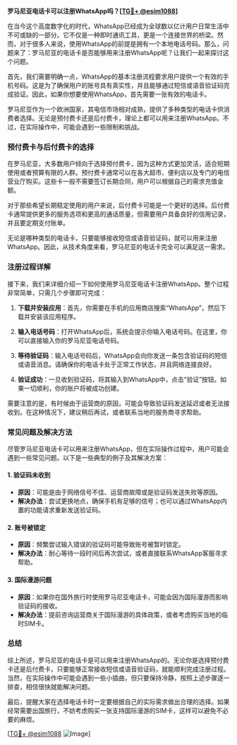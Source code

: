 **罗马尼亚电话卡可以注册WhatsApp吗？[[TG💪+ @esim1088](https://t.me/s/esim1088)]**

在当今这个高度数字化的时代，WhatsApp已经成为全球数以亿计用户日常生活中不可或缺的一部分。它不仅是一种即时通讯工具，更是一个连接世界的桥梁。然而，对于很多人来说，使用WhatsApp的前提是拥有一个本地电话号码。那么，问题来了：罗马尼亚的电话卡是否能够用来注册WhatsApp呢？让我们一起来探讨这个问题。

首先，我们需要明确一点，WhatsApp的基本注册流程要求用户提供一个有效的手机号码。这是为了确保用户的账号具有真实性，并且能够通过短信或语音验证码完成验证。因此，如果你想要使用WhatsApp，首先需要一张有效的电话卡。

罗马尼亚作为一个欧洲国家，其电信市场相对成熟，提供了多种类型的电话卡供消费者选择。无论是预付费卡还是后付费卡，理论上都可以用来注册WhatsApp。不过，在实际操作中，可能会遇到一些限制和挑战。

### 预付费卡与后付费卡的选择

在罗马尼亚，大多数用户倾向于选择预付费卡，因为这种方式更加灵活，适合短期使用或者预算有限的人群。预付费卡通常可以在各大超市、便利店以及专门的电信营业厅购买。这些卡一般不需要签订长期合同，用户可以根据自己的需求充值金额。

对于那些希望长期稳定使用的用户来说，后付费卡可能是一个更好的选择。后付费卡通常提供更多的服务选项和更高的通话质量，但需要用户具备良好的信用记录，并且要定期支付账单。

无论是哪种类型的电话卡，只要能够接收短信或语音验证码，就可以用来注册WhatsApp。因此，从技术角度来看，罗马尼亚的电话卡完全可以满足这一需求。

### 注册过程详解

接下来，我们来详细介绍一下如何使用罗马尼亚电话卡注册WhatsApp。整个过程非常简单，只需几个步骤即可完成：

1. **下载并安装应用**：首先，你需要在手机的应用商店搜索“WhatsApp”，然后下载并安装该应用程序。
   
2. **输入电话号码**：打开WhatsApp后，系统会提示你输入电话号码。在这里，你可以直接输入你的罗马尼亚电话号码。

3. **等待验证码**：输入电话号码后，WhatsApp会向你发送一条包含验证码的短信或语音消息。请确保你的电话卡处于正常工作状态，并且网络连接良好。

4. **验证成功**：一旦收到验证码，将其输入到WhatsApp中，点击“验证”按钮。如果一切顺利，你的账户将被成功创建。

需要注意的是，有时候由于运营商的原因，可能会导致验证码发送延迟或者无法接收到。在这种情况下，建议稍后再试，或者联系当地的服务商寻求帮助。

### 常见问题及解决方法

尽管罗马尼亚电话卡可以用来注册WhatsApp，但在实际操作过程中，用户可能会遇到一些常见问题。以下是一些典型的例子及其解决方案：

#### 1. 验证码未收到
   - **原因**：可能是由于网络信号不佳、运营商故障或是验证码发送失败等原因。
   - **解决办法**：尝试更换地点，确保手机有足够的信号；也可以通过WhatsApp内置的功能请求重新发送验证码。

#### 2. 账号被锁定
   - **原因**：频繁尝试输入错误的验证码可能导致账号被暂时锁定。
   - **解决办法**：耐心等待一段时间后再次尝试，或者直接联系WhatsApp客服寻求帮助。

#### 3. 国际漫游问题
   - **原因**：如果你在国外旅行时使用罗马尼亚电话卡，可能会因为国际漫游而影响验证码的接收。
   - **解决办法**：提前咨询运营商关于国际漫游的具体政策，或者考虑购买当地的临时SIM卡。

### 总结

综上所述，罗马尼亚的电话卡是可以用来注册WhatsApp的。无论你是选择预付费卡还是后付费卡，只要能够正常接收短信或语音验证码，就能顺利完成注册过程。当然，在实际操作中可能会遇到一些小插曲，但只要保持冷静，按照上述步骤逐一排查，相信很快就能解决问题。

最后，提醒大家在选择电话卡时一定要根据自己的实际需求做出合理的选择。如果经常需要出国旅行，不妨考虑购买一张支持国际漫游的SIM卡，这样可以避免不必要的麻烦。

[[TG💪+ @esim1088](https://t.me/s/esim1088) ![Image](https://i.postimg.cc/4NQfJmqS/Snipaste-2025-05-13-00-14-12.png)]